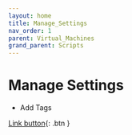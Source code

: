 ```yaml
---
layout: home
title: Manage_Settings
nav_order: 1
parent: Virtual_Machines
grand_parent: Scripts
---
```


Manage Settings
===============

- Add Tags

[Link button](https://www.google.com){: .btn }
